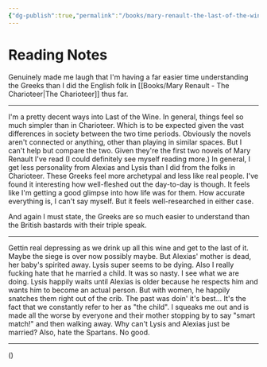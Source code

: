 ```yaml
---
{"dg-publish":true,"permalink":"/books/mary-renault-the-last-of-the-wine/","tags":["books"],"created":"2024-12-05","updated":"2024-12-20"}
---
```



# Reading Notes

Genuinely made me laugh that I'm having a far easier time understanding the Greeks than I did the English folk in [[Books/Mary Renault - The Charioteer\|The Charioteer]] thus far.

----

I'm a pretty decent ways into Last of the Wine. In general, things feel so much simpler than in Charioteer. Which is to be expected given the vast differences in society between the two time periods. Obviously the novels aren't connected or anything, other than playing in similar spaces. But I can't help but compare the two. Given they're the first two novels of Mary Renault I've read (I could definitely see myself reading more.) In general, I get less personality from Alexias and Lysis than I did from the folks in Charioteer. These Greeks feel more archetypal and less like real people. I've found it interesting how well-fleshed out the day-to-day is though. It feels like I'm getting a good glimpse into how life was for them. How accurate everything is, I can't say myself. But it feels well-researched in either case.

And again I must state, the Greeks are so much easier to understand than the British bastards with their triple speak.

---

Gettin real depressing as we drink up all this wine and get to the last of it. Maybe the siege is over now possibly maybe. But Alexias' mother is dead, her baby's spirited away. Lysis super seems to be dying. Also I really fucking hate that he married a child. It was so nasty. I see what we are doing. Lysis happily waits until Alexias is older because he respects him and wants him to become an actual person. But with women, he happily snatches them right out of the crib. The past was doin' it's best... It's the fact that we constantly refer to her as "the child". I squeaks me out and is made all the worse by everyone and their mother stopping by to say "smart match!" and then walking away. Why can't Lysis and Alexias just be married? Also, hate the Spartans. No good.

----

()
